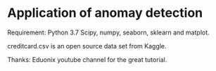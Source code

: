 # Application of anomay detection 

Requirement: 
Python 3.7
Scipy, numpy, seaborn, sklearn and matplot.

creditcard.csv is an open source data set from Kaggle.












Thanks: Eduonix youtube channel for the great tutorial. 

